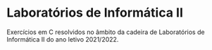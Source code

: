 # Laboratórios de Informática II 
Exercícios em C resolvidos no âmbito da cadeira de Laboratórios de Informática II do ano letivo 2021/2022.
